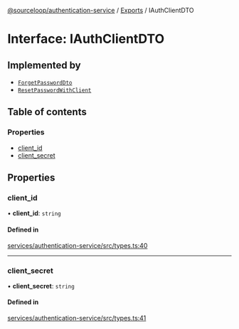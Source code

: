 [@sourceloop/authentication-service](../README.md) / [Exports](../modules.md) / IAuthClientDTO

# Interface: IAuthClientDTO

## Implemented by

- [`ForgetPasswordDto`](../classes/ForgetPasswordDto.md)
- [`ResetPasswordWithClient`](../classes/ResetPasswordWithClient.md)

## Table of contents

### Properties

- [client\_id](IAuthClientDTO.md#client_id)
- [client\_secret](IAuthClientDTO.md#client_secret)

## Properties

### client\_id

• **client\_id**: `string`

#### Defined in

[services/authentication-service/src/types.ts:40](https://github.com/sourcefuse/loopback4-microservice-catalog/blob/6c16af104/services/authentication-service/src/types.ts#L40)

___

### client\_secret

• **client\_secret**: `string`

#### Defined in

[services/authentication-service/src/types.ts:41](https://github.com/sourcefuse/loopback4-microservice-catalog/blob/6c16af104/services/authentication-service/src/types.ts#L41)
